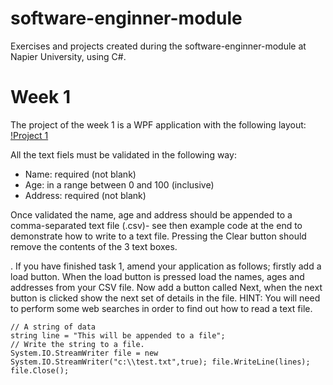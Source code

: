 # software-enginner-module
Exercises and projects created during the software-enginner-module at Napier University, using C#. 

# Week 1 #

The project of the week 1 is a WPF application with the following layout:
[!Project 1](media/project1.png)

All the text fiels must be validated in the following way: 
* Name: required (not blank)
* Age: in a range between 0 and 100 (inclusive)
* Address: required (not blank)

Once validated the name, age and address should be appended to a comma-separated text file (.csv)- 
see then example code at the end to demonstrate how to write to a text file.
Pressing the Clear button should remove the contents of the 3 text boxes.

. If you have finished task 1, amend your application as follows; firstly add a load button. 
When the load button is pressed load the names, ages and addresses from your CSV file. Now add a 
button called Next, when the next button is clicked show the next set of details in the file. HINT: 
You will need to perform some web searches in order to find out how to read a text file.

```
// A string of data
string line = "This will be appended to a file";
// Write the string to a file.
System.IO.StreamWriter file = new System.IO.StreamWriter("c:\\test.txt",true); file.WriteLine(lines);
file.Close();
```